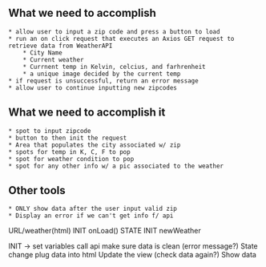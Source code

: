 ## What we need to accomplish
    * allow user to input a zip code and press a button to load
    * run an on click request that executes an Axios GET request to retrieve data from WeatherAPI
        * City Name
        * Current weather
        * Currnent temp in Kelvin, celcius, and farhrenheit
        * a unique image decided by the current temp
    * if request is unsuccessful, return an error message
    * allow user to continue inputting new zipcodes

## What we need to accomplish it
    * spot to input zipcode
    * button to then init the request
    * Area that populates the city associated w/ zip
    * spots for temp in K, C, F to pop
    * spot for weather condition to pop
    * spot for any other info w/ a pic associated to the weather
 ## Other tools
    * ONLY show data after the user input valid zip
    * Display an error if we can't get info f/ api

URL/weather(html)
INIT onLoad()
STATE
INIT newWeather

INIT -> set variables
call api
make sure data is clean (error message?)
State change
plug data into html
Update the view
(check data again?)
Show data